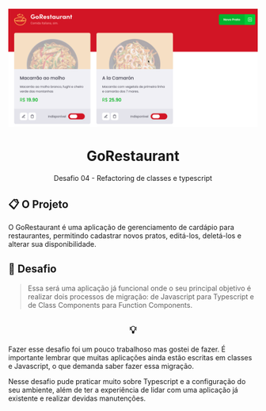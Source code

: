<p align="center">
  <img src="./.github/project.gif" alt="Preview do projeto">
</p>

<h1 align="center">
  GoRestaurant
</h1>

<p align="center">
  Desafio 04 - Refactoring de classes e typescript
</p>

## 📋 O Projeto
O GoRestaurant é uma aplicação de gerenciamento de cardápio para restaurantes, permitindo cadastrar novos pratos, editá-los, deletá-los e alterar sua disponibilidade.

## 🧠 Desafio
> Essa será uma aplicação já funcional onde o seu principal objetivo é realizar dois processos de migração: de Javascript para Typescript e de Class Components para Function Components.

<h2 align="center">💡</h2>
Fazer esse desafio foi um pouco trabalhoso mas gostei de fazer. É importante lembrar que muitas aplicações ainda estão escritas em classes e Javascript, o que demanda saber fazer essa migração.

<br />

Nesse desafio pude praticar muito sobre Typescript e a configuração do seu ambiente, além de ter a experiência de lidar com uma aplicação já existente e realizar devidas manutenções.

